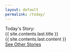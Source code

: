 ```yaml
---
layout: default
permalink: /today/
---
```


<title>Baba - {{ site.contents.last.title }}</title>

<div class="separator mt-10"></div>
<div class="content flex flex-col">
  <div class="font-semibold text-gray-500">Today's Story:</div>
  <div class="separator mt-2"></div>
  <div class="title max-w-md text-4xl font-black leading-normal">{{ site.contents.last.title }}</div>
  <div class="excerpt text-lg leading-loose flex flex-col gap-y-5 mt-3 text-gray-700">{{ site.contents.last.content }}</div>
  <div class="separator mt-4"></div>
</div>

<div class="button-reels flex flex-row gap-4 mt-3">
  <a
    href="{{'/storybank' | relative_url}}"
    id="bt-read"
    class="bg-lime-600 px-4 py-2 text-white hover:bg-lime-700 focus:bg-lime-700 focus:outline-none focus:shadow-outline"
    >See Other Stories</a>
</div>

<div class="separator mt-20"></div>
